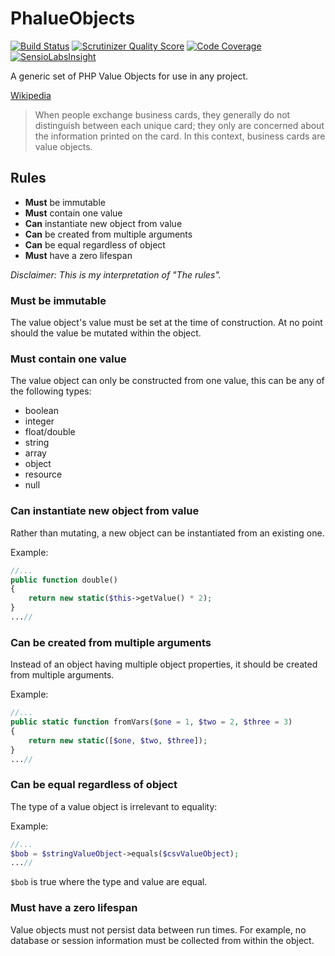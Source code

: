 # PhalueObjects

[![Build Status](https://travis-ci.org/nark3d/PhalueObjects.svg)](https://travis-ci.org/nark3d/PhalueObjects)
[![Scrutinizer Quality Score](https://scrutinizer-ci.com/g/nark3d/phalueobjects/badges/quality-score.png?s=979567c2d791ffbeab12777c60c8edb86776ddcc)](https://scrutinizer-ci.com/g/nark3d/phalueobjects/)
[![Code Coverage](https://scrutinizer-ci.com/g/nark3d/phalueobjects/badges/coverage.png?s=59dd4a142412a9dcd989870610f1c9f89c19cf48)](https://scrutinizer-ci.com/g/nark3d/phalueobjects/)
[![SensioLabsInsight](https://insight.sensiolabs.com/projects/5820fcfd-8593-4b76-99a6-397b94cd659c/mini.png)](https://insight.sensiolabs.com/projects/5820fcfd-8593-4b76-99a6-397b94cd659c)

A generic set of PHP Value Objects for use in any project.

[Wikipedia](https://en.wikipedia.org/wiki/Domain-driven_design)
> When people exchange business cards, they generally do not distinguish between each unique card; they only are concerned about the information printed on the card. In this context, business cards are value objects.
## Rules
* **Must** be immutable
* **Must** contain one value
* **Can** instantiate new object from value
* **Can** be created from multiple arguments
* **Can** be equal regardless of object
* **Must** have a zero lifespan


*Disclaimer: This is my interpretation of "The rules".*

### Must be immutable
The value object's value must be set at the time of construction.
At no point should the value be mutated within the object.

### Must contain one value
The value object can only be constructed from one value, this can be 
any of the following types:
* boolean 
* integer
* float/double
* string
* array
* object
* resource
* null 

### Can instantiate new object from value
Rather than mutating, a new object can be instantiated from an existing one.

Example:
```php
//...
public function double() 
{
    return new static($this->getValue() * 2);
}
...//
```

### Can be created from multiple arguments
Instead of an object having multiple object properties, it should be created from
multiple arguments.

Example:
```php
//...
public static function fromVars($one = 1, $two = 2, $three = 3)
{
    return new static([$one, $two, $three]); 
}
...//
```

### Can be equal regardless of object
The type of a value object is irrelevant to equality:

Example:
```php
//...
$bob = $stringValueObject->equals($csvValueObject);
...//
```

```$bob``` is true where the type and value are equal.

### Must have a zero lifespan
Value objects must not persist data between run times.  For example, 
no database or session information must be collected from within the
object.
